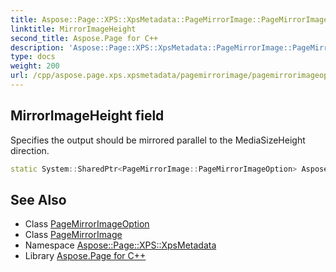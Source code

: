 ```yaml
---
title: Aspose::Page::XPS::XpsMetadata::PageMirrorImage::PageMirrorImageOption::MirrorImageHeight field
linktitle: MirrorImageHeight
second_title: Aspose.Page for C++
description: 'Aspose::Page::XPS::XpsMetadata::PageMirrorImage::PageMirrorImageOption::MirrorImageHeight field. Specifies the output should be mirrored parallel to the MediaSizeHeight direction in C++.'
type: docs
weight: 200
url: /cpp/aspose.page.xps.xpsmetadata/pagemirrorimage/pagemirrorimageoption/mirrorimageheight/
---
```

## MirrorImageHeight field


Specifies the output should be mirrored parallel to the MediaSizeHeight direction.

```cpp
static System::SharedPtr<PageMirrorImage::PageMirrorImageOption> Aspose::Page::XPS::XpsMetadata::PageMirrorImage::PageMirrorImageOption::MirrorImageHeight
```

## See Also

* Class [PageMirrorImageOption](../)
* Class [PageMirrorImage](../../)
* Namespace [Aspose::Page::XPS::XpsMetadata](../../../)
* Library [Aspose.Page for C++](../../../../)
